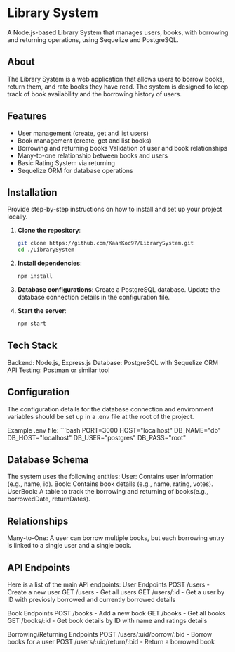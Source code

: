 
# Library System
A Node.js-based Library System that manages users, books, with borrowing and returning operations, using Sequelize and PostgreSQL.

## About
The Library System is a web application that allows users to borrow books, return them, and rate books they have read. The system is designed to keep track of book availability and the borrowing history of users.

## Features
- User management (create, get and list users)
- Book management (create, get and list books)
- Borrowing and returning books Validation of user and book relationships 
- Many-to-one relationship between books and users 
- Basic Rating System via returning
- Sequelize ORM for database operations

## Installation
Provide step-by-step instructions on how to install and set up your project locally.

1. **Clone the repository**:
   ```bash
   git clone https://github.com/KaanKoc97/LibrarySystem.git
   cd ./LibrarySystem

2. **Install dependencies**:
   ```bash
   npm install
   
3. **Database configurations**:
   Create a PostgreSQL database. Update the database connection details in the configuration file.

4. **Start the server**:
   ```bash
   npm start
## Tech Stack 
Backend: Node.js, Express.js 
Database: PostgreSQL with Sequelize ORM
API Testing: Postman or similar tool


## Configuration
The configuration details for the database connection and environment variables should be set up in a .env file at the root of the project.

Example .env file:
     ```bash
  PORT=3000 
  HOST="localhost"
  DB_NAME="db"
  DB_HOST="localhost"
  DB_USER="postgres"
  DB_PASS="root"

## Database Schema

The system uses the following entities:
User: Contains user information (e.g., name, id).
 Book: Contains book details (e.g., name, rating, votes).
 UserBook: A table to track the borrowing and returning of books(e.g., borrowedDate, returnDates).

## Relationships
Many-to-One: A user can borrow multiple books, but each borrowing entry is linked to a single user and a single book.

## API Endpoints
Here is a list of the main API endpoints:
User Endpoints
POST /users - Create a new user
GET /users - Get all users
GET /users/:id - Get a user by ID with previosly borrowed and currently borrowed details

Book Endpoints
POST /books - Add a new book
GET /books - Get all books
GET /books/:id - Get book details by ID with name and ratings details

Borrowing/Returning Endpoints
POST /users/:uid/borrow/:bid - Borrow books for a user
POST /users/:uid/return/:bid - Return a borrowed book
